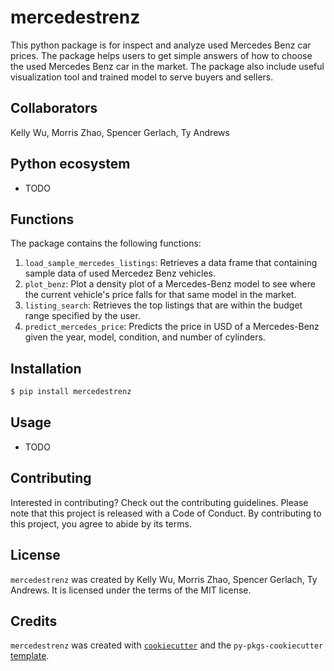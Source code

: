 # mercedestrenz

This python package is for inspect and analyze used Mercedes Benz car prices. The package helps users to get simple answers of how to choose the used Mercedes Benz car in the market. The package also include useful visualization tool and trained model to serve buyers and sellers.

## Collaborators

Kelly Wu, Morris Zhao, Spencer Gerlach, Ty Andrews
## Python ecosystem

- TODO

## Functions

The package contains the following functions:
1. `load_sample_mercedes_listings`: Retrieves a data frame that containing sample data of used Mercedez Benz vehicles.
2. `plot_benz`: Plot a density plot of a Mercedes-Benz model to see where the current vehicle's price falls for that same model in the market.
3. `listing_search`: Retrieves the top listings that are within the budget range specified by the user.
4. `predict_mercedes_price`: Predicts the price in USD of a Mercedes-Benz given the year, model, condition, and number of cylinders.

## Installation

```bash
$ pip install mercedestrenz
```

## Usage

- TODO

## Contributing

Interested in contributing? Check out the contributing guidelines. Please note that this project is released with a Code of Conduct. By contributing to this project, you agree to abide by its terms.

## License

`mercedestrenz` was created by Kelly Wu, Morris Zhao, Spencer Gerlach, Ty Andrews. It is licensed under the terms of the MIT license.

## Credits

`mercedestrenz` was created with [`cookiecutter`](https://cookiecutter.readthedocs.io/en/latest/) and the `py-pkgs-cookiecutter` [template](https://github.com/py-pkgs/py-pkgs-cookiecutter).
